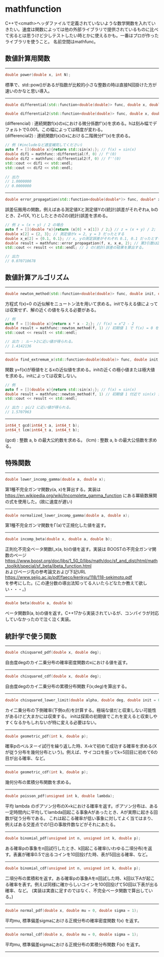 # mathfunction
C++で&lt;cmath>ヘッダファイルで定義されていないような数学関数を入れていきたい。速度は関数によっては他の外部ライブラリで提供されているものに比べて劣るとは思うけど少しテストしたい時とかに使えるかも。一番はプロが作ったライブラリを使うこと。
名前空間はmathfunc。

数値計算用関数
- 

---
```c++
double power(double x, int N);
```
標準で、std::pow()があるが指数が比較的小さな整数の時は直接N回掛けた方が速いのかなと思い導入。

---
```c++
double differential(std::function<double(double)> func, double x, double h = 0.001);
```

```c++
double differential2(std::function<double(double)> func, double x, double h = 0.001);
```
(differencial) : 連続関数f(x)のxにおける微分係数f'(x)を求める。hは刻み幅でデフォルトで0.001。この幅によっては精度が変わる。  
(differencial2) : 連続関数f(x)のxにおける二階微分f''(x)を求める。

```c++
// 例 (#includeなど適宜補完してください)
auto f = [](double x){return std::sin(x);}; // f(x) = sin(x)
double dif1 = mathfunc::differential(f, 0) // f'(0)
double dif2 = mathfunc::differential2(f, 0) // f''(0)
std::cout << dif1 << std::endl;
std::cout << dif2 << std::endl;
  
// 出力
// 1.0000000
// 0.0000000
```

---

```c++
double error_propagation(std::function<double(double*)> func, double* x, double* x_e, const int num_arg, double h = 0.001);
```

誤差伝搬用の関数。例えばある測定値Xと測定値Yの(統計)誤差がそれぞれa, bのとき、Z=f(X, Y)としたときのZの(統計)誤差を求める。

```c++
// 例 z = (x + y) / 2 の場合
auto f = [](double *x){return (x[0] + x[1]) / 2;} // z = (x + y) / 2;
double x[2] = {2, 3}; // 測定値がx = 2, y = 3 だったとする
double x_e[2] = {0.1, 0.1}; // x, yの測定誤差がそれぞれ 0.1, 0.1 だったとする。
double result = mathfunc::error_propagation(f, x, x_e, 2); // 第3引数はZ = f(X, Y,...) の fの引数の数。今の場合は x と y の2つ。
std::cout << result << std::endl; // z の(統計)誤差の結果を算出する。

// 出力
// 0.070710678
```

数値計算アルゴリズム
-

---
```c++
double newton_method(std::function<double(double)> func, double init, double epsilon = 1e-12);
```

方程式 f(x)=0 の近似解をニュートン法を用いて求める。initで与える値によっては収束せず、解の近くの値を与える必要がある。

```c++
// 例
auto f = [](double x){return x * x - 2;}; // f(x) = x^2 - 2 
double result = mathfunc::newton_method(f, 1) // 初期値 1 で f(x) = 0 を解く。
std::cout << result << std::endl;

// 出力 : ルート2に近い値が得られる。
// 1.4142136
```

---
```c++
double find_extremum_x(std::function<double(double)> func, double init, double epsilon = 1e-12);
```
関数 y=f(x)が極値をとるxの近似値を求める。initの近くの極小値または極大値を求める。initによっては収束しない。

```c++
// 例
auto f = [](double x){return std::sin(x);}; // f(x) = sin(x)
double result = mathfunc::newton_method(f, 1) // 初期値 1 付近で sin(x) が極値をとるxを探索する。
std::cout << result << std::endl;

// 出力 : pi/2 に近い値が得られる。
// 1.5707963

```

---
```c++
int64_t gcd(int64_t a, int64_t b);
int64_t lcm(int64_t a, int64_t b);
```

(gcd) : 整数 a, b の最大公約数を求める。
(lcm) : 整数 a, b の最大公倍数を求める。

特殊関数
-

---
```c++
double lower_incomp_gamma(double a, double x);
```

第1種不完全ガンマ関数γ(a, x)を算出する。実装は https://en.wikipedia.org/wiki/Incomplete_gamma_function にある冪級数展開の式を使用した。(故に速度が遅い)

---
```c++
double normalized_lower_incomp_gamma(double a, double x);
```
第1種不完全ガンマ関数をΓ(a)で正規化した値を返す。

---
```c++
double incomp_beta(double x, double a, double b);
```
正則化不完全ベータ関数I_x(a, b)の値を返す。実装は BOOSTの不完全ガンマ関数のページ   https://www.boost.org/doc/libs/1_50_0/libs/math/doc/sf_and_dist/html/math_toolkit/special/sf_beta/ibeta_function.html  
およびページ先の参考論文および下記URL  
https://www.seijo.ac.jp/pdf/faeco/kenkyu/118/118-sekimoto.pdf   
を参考にした。(この連分数の導出法知ってる人いたらどなたか教えて欲しい・・・。)

---
```c++
double beta(double a, double b)
```
ベータ関数B(a, b)の値を返す。C++17から実装されているが、コンパイラが対応していなかったので泣く泣く実装。

統計学で使う関数
-

---
```c++
double chisquared_pdf(double x, double deg);
```
自由度degのカイ二乗分布の確率密度関数のxにおける値を返す。

---
```c++
double chisquared_cdf(double x, double deg);
```
自由度degのカイ二乗分布の累積分布関数 F(x;deg)を算出する。  

---
```c++
double chisquared_lower_limit(double alpha, double deg, double init = 0);
```
カイ二乗分布の下側確率(下側α点)を計算する。極端な値だと収束しない可能性があるけど大まかには収束する。
initは探索の初期値でこれを変えると収束しやすくなるかもしれないが特に変える必要はない。  

---
```c++
double geometric_pdf(int k, double p);
```
確率pのベルヌーイ試行を繰り返した時、X=kで初めて成功する確率を求める(Xが従う分布を幾何分布という)。例えば、サイコロを振ってk=5回目に初めて6の目が出る確率、など。

---
```c++
double geometric_cdf(int k, double p);
```
幾何分布の累積分布関数を求める。

---
```c++
double poisson_pdf(unsigned int k, double lambda);
```
平均 lambda のポアソン分布のX=kにおける確率を返す。ポアソン分布は、ある一定時間内に平均してlambda回起こる事象Aがあったとき、Aが実際に起きる回数が従う分布である。 
これは起こる確率が低い事象に対してよく当てはまり、例えばある交差点での1日の事故件数などがそれにあたる。  

---
```c++
double binomial_pdf(unsigned int n, unsigned int k, double p);
```
ある確率pの事象をn回試行したとき、k回起こる確率(いわゆる二項分布)を返す。表裏が確率0.5で出るコインを10回投げた時、表が5回出る確率、など。

---
```c++
double binomial_cdf(unsigned int n, unsigned int k, double p);
```
二項分布の累積和を返す。ある確率pの事象Aをn回試した時、k回以下Aが起こる確率を表す。例えば同様に確からしいコインを100回投げて50回以下表が出る確率、など。
(実装は実直に足すのではなく、不完全ベータ関数で算出している。)

---
```c++
double normal_pdf(double x, double mu = 0, double sigma = 1);
```
平均mu, 標準偏差sigmaにおける正規分布の確率密度関数 f(x) を返す。

---
```c++
double normal_cdf(double x, double mu = 0, double sigma = 1);
```
平均mu, 標準偏差sigmaにおける正規分布の累積分布関数 F(x) を返す。

---
